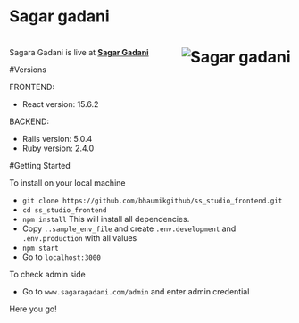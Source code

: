Sagar gadani
=======

# <img src="http://bhaumik.myprobill.com/assets/images/logo.png" align="right" title="Sagar gadani">

Sagara Gadani is live at **[Sagar Gadani](http://www.sagargadani.com)**

#Versions

FRONTEND:

* React version: 15.6.2

BACKEND:

* Rails version: 5.0.4
* Ruby version: 2.4.0

#Getting Started

To install on your local machine

* `git clone https://github.com/bhaumikgithub/ss_studio_frontend.git`
* `cd ss_studio_frontend`
* `npm install`
  This will install all dependencies.
* Copy `..sample_env_file` and create `.env.development` and `.env.production` with all values
* `npm start`
* Go to `localhost:3000`

To check admin side

* Go to `www.sagaragadani.com/admin` and enter admin credential

Here you go!




